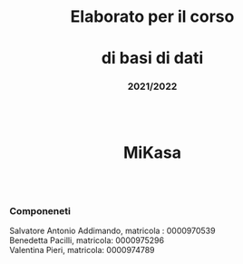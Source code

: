 <html>
	<h1 align="center">Elaborato per il corso</h1>
	<h1 align="center">di basi di dati</h1>
	<h3 align="center">2021/2022</h1>


<br/><br/>

<html>
	<h1 align="center">MiKasa</h1>


<br/><br/>
	
### Componeneti
<html>
<div style="text-align: left"> 
	Salvatore Antonio Addimando, matricola : 0000970539 <br> Benedetta Pacilli, matricola: 0000975296 <br> Valentina Pieri, matricola: 0000974789  
</div>

